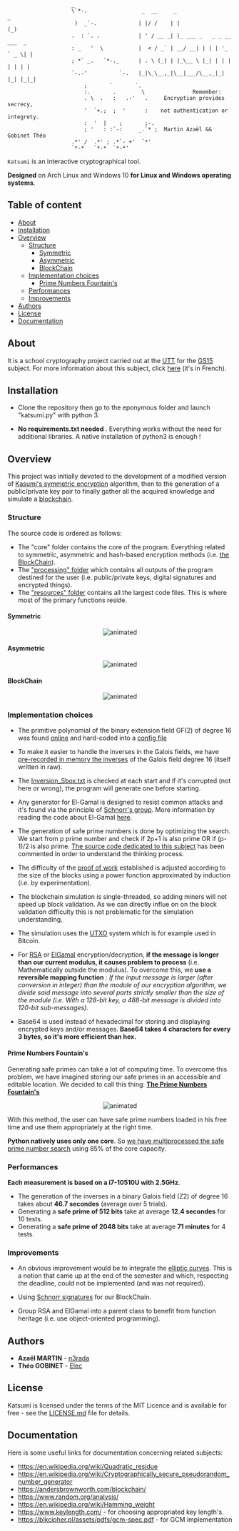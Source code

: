                         _                        
                        \`*-.                 _  __     _                       _    
                         )  _`-.             | |/ /    | |                     (_)    
                        .  : `. .            | ' / __ _| |_ ___ _   _ _ __ ___  _     
                        : _   '  \           |  < / _` | __/ __| | | | '_ ` _ \| |    
                        ; *` _.   `*-._      | . \ (_| | |_\__ \ |_| | | | | | | |    
                        `-.-'          `-.   |_|\_\__,_|\__|___/\__,_|_| |_| |_|_|    
                            ;       `       `.     
                            :.       .        \               Remember: 
                            . \  .   :   .-'   .     Encryption provides secrecy,
                            '  `+.;  ;  '      :    not authentication or integrety.
                            :  '  |    ;       ;-. 
                            ; '   : :`-:     _.`* ;  Martin Azaël && Gobinet Théo 
                        .*' /  .*' ; .*`- +'  `*' 
                        `*-*   `*-*  `*-*'           


`Katsumi` is an interactive cryptographical tool.

**Designed** on Arch Linux and Windows 10 **for Linux and Windows operating systems**.

## Table of content

- [About](#About)
- [Installation](#Installation)
- [Overview](#Performance)
    - [Structure](#Structure)
        - [Symmetric](#Symmetric)
        - [Asymmetric](#Asymmetric)
        - [BlockChain](#BlockChain)
    - [Implementation choices](#Implementation_choices)
        - [Prime Numbers Fountain's](#Prime_Numbers_Fountain's)
    - [Performances](#Performances)
    - [Improvements](#Improvements)
- [Authors](#Authors)
- [License](#License)
- [Documentation](#Documentation)
## About
It is a school cryptography project carried out at the [UTT](https://www.utt.fr/) for the [GS15](images/GS15.png) subject.
For more information about this subject, click [here](pdfs/Projet.pdf) (it's in French).

## Installation
* Clone the repository then go to the eponymous folder and launch "katsumi.py" with python 3.

* **No requirements.txt needed** . Everything works without the need for additional libraries. A native installation of python3 is enough ! 

## Overview
This project was initially devoted to the development of a modified version of [Kasumi's symmetric encryption](https://en.wikipedia.org/wiki/KASUMI) algorithm, then to the generation of a public/private key pair to finally gather all the acquired knowledge and simulate a [blockchain](pdfs/blockChain_article.pdf).
### Structure
The source code is ordered as follows:
* The "core" folder contains the core of the program. Everything related to symmetric, asymmetric and hash-based encryption methods (i.e. [the BlockChain](core/hashbased/blockchain.py)).
* The ["processing" folder](processing/) which contains all outputs of the program destined for the user (i.e. public/private keys, digital signatures and encrypted things).
* The ["resources" folder](ressources/) contains all the largest code files. This is where most of the primary functions reside.

#### Symmetric
<p align="center">
  <img src="images/sym.gif" alt="animated" />
</p>

#### Asymmetric

<p align="center">
  <img src="images/df.gif" alt="animated" />
</p>

#### BlockChain

<p align="center">
  <img src="images/bc.gif" alt="animated" />
</p>


### Implementation choices

* The primitive polynomial of the binary extension field GF(2) of degree 16 was found [online](https://www.partow.net/programming/polynomials/index.html) and hard-coded into a [config file](ressources/config.py)

* To make it easier to handle the inverses in the Galois fields, we have [pre-recorded in memory the inverses](ressources/generated/inversion_Sbox.txt) of the Galois field degree 16 (itself written in raw).

* The [Inversion_Sbox.txt](ressources/inversion_Sbox.txt) is checked at each start and if it's corrupted (not here or wrong), the program will generate one before starting.

* Any generator for El-Gamal is designed to resist common attacks and it's found via the principle of [Schnorr's group](https://en.wikipedia.org/wiki/Schnorr_group). More information by reading the code about El-Gamal [here](core/asymmetric/elGamal.py).

* The generation of safe prime numbers is done by optimizing the search. We start from p prime number and check if 2p+1 is also prime OR if (p-1)/2 is also prime. [The source code dedicated to this subject](ressources/prng.py) has been commented in order to understand the thinking process.

* The difficulty of the [proof of work](https://en.wikipedia.org/wiki/Proof_of_work) established is adjusted according to the size of the blocks using a power function approximated by induction (i.e. by experimentation).

* The blockchain simulation is single-threaded, so adding miners will not speed up block validation. As we can directly influe on on the block validation difficulty this is not problematic for the simulation understanding.

* The simulation uses the [UTXO](https://medium.com/bitbees/what-the-heck-is-utxo-ca68f2651819) system which is for example used in Bitcoin.

* For [RSA](core/asymmetric/RSA.py) or [ElGamal](core/asymmetric/elGamal.py) encryption/decryption, **if the message is longer than our current modulus, it causes problem to process** (i.e. Mathematically outside the modulus). To overcome this, we **use a reversible mapping function** : *If the input message is larger (after conversion in integer) than the module of our encryption algorithm, we divide said message into several parts strictly smaller than the size of the module (i.e. With a 128-bit key, a 488-bit message is divided into 120-bit sub-messages)*.

* Base64 is used instead of hexadecimal for storing and displaying encrypted keys and/or messages. **Base64 takes 4 characters for every 3 bytes, so it's more efficient than hex.**

#### Prime Numbers Fountain's

Generating safe primes can take a lot of computing time. 
To overcome this problem, we have imagined storing our safe primes in an accessible and editable location.
We decided to call this thing: [**The Prime Numbers Fountain's**](ressources/generated/PrimeNumber's_Fount)

<p align="center">
  <img src="images/primeF.gif" alt="animated" />
</p>

With this method, the user can have safe prime numbers loaded in his free time and use them appropriately at the right time.

**Python natively uses only one core**. So [we have multiprocessed the safe prime number search](ressources/prng.py) using 85% of the core capacity.

### Performances
**Each measurement is based on a i7-10510U with 2.5GHz**.

* The generation of the inverses in a binary Galois field (Z2) of degree 16 takes about **46.7 secondes** (average over 5 trials).
* Generating a **safe prime of 512 bits** take at average **12.4 secondes** for 10 tests.
* Generating a **safe prime of 2048 bits** take at average **71 minutes** for 4 tests.

### Improvements
* An obvious improvement would be to integrate the [elliptic curves](https://en.wikipedia.org/wiki/Elliptic-curve_cryptography). This is a notion that came up at the end of the semester and which, respecting the deadline, could not be implemented (and was not required).

* Using [Schnorr signatures](https://medium.com/digitalassetresearch/schnorr-signatures-the-inevitability-of-privacy-in-bitcoin-b2f45a1f7287) for our BlockChain.

* Group RSA and ElGamal into a parent class to benefit from function heritage (i.e. use object-oriented programming).
## Authors
* **Azaël MARTIN** - [n3rada](https://github.com/n3rada)
* **Théo GOBINET** - [Elec](https://github.com/theogobinet)
## License
Katsumi is licensed under the terms of the MIT Licence 
and is available for free - see the [LICENSE.md](LICENSE.md) file for details.

## Documentation
Here is some useful links for documentation concerning related subjects:

* https://en.wikipedia.org/wiki/Quadratic_residue
* https://en.wikipedia.org/wiki/Cryptographically_secure_pseudorandom_number_generator
* https://andersbrownworth.com/blockchain/
* https://www.random.org/analysis/
* https://en.wikipedia.org/wiki/Hamming_weight
* https://www.keylength.com/  - for choosing appropriated key length's.
* https://blkcipher.pl/assets/pdfs/gcm-spec.pdf - for GCM implementation